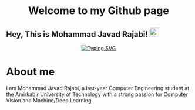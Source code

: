 <div align="center">
    <h1>Welcome to my Github page</h1>
</div>

## Hey, This is Mohammad Javad Rajabi! <img src="https://media.giphy.com/media/hvRJCLFzcasrR4ia7z/giphy.gif" width="25px"> 

<div align="center">
  
[![Typing SVG](https://readme-typing-svg.herokuapp.com?font=Fira+Code&duration=3500&pause=500&center=true&vCenter=true&width=435&lines=BSC.+of+Computer+Engineering;Amirkabir+University+of+Technology;AI+%26+ML+Enthusiast)](https://github.com/rajabi2001)    
</div>

# About me 

I am Mohammad Javad Rajabi, a last-year Computer Engineering student at the Amirkabir University of Technology with a strong passion for Computer Vision and Machine/Deep Learning.
